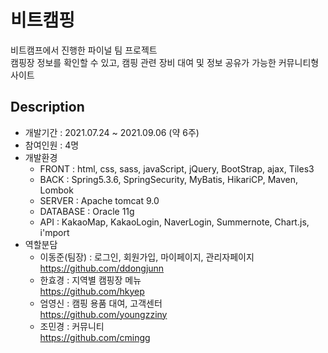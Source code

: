 # 비트캠핑
비트캠프에서 진행한 파이널 팀 프로젝트 <br>
캠핑장 정보를 확인할 수 있고, 캠핑 관련 장비 대여 및 정보 공유가 가능한 커뮤니티형 사이트

## Description
+ 개발기간 : 2021.07.24 ~ 2021.09.06 (약 6주)
+ 참여인원 : 4명
+ 개발환경  
  - FRONT : html, css, sass, javaScript, jQuery, BootStrap, ajax, Tiles3
  - BACK : Spring5.3.6, SpringSecurity, MyBatis, HikariCP, Maven, Lombok
  - SERVER : Apache tomcat 9.0
  - DATABASE : Oracle 11g 
  - API : KakaoMap, KakaoLogin, NaverLogin, Summernote, Chart.js, i'mport 
+ 역할분담
  - 이동준(팀장) : 로그인, 회원가입, 마이페이지, 관리자페이지
  <br> https://github.com/ddongjunn
  - 한효경 : 지역별 캠핑장 메뉴
  <br> https://github.com/hkyep
  - 엄영신 : 캠핑 용품 대여, 고객센터
  <br> https://github.com/youngzziny
  - 조민경 : 커뮤니티
  <br> https://github.com/cmingg
 
  


